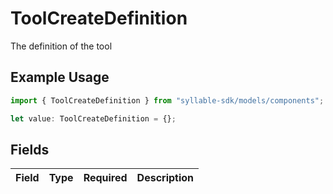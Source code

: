 # ToolCreateDefinition

The definition of the tool

## Example Usage

```typescript
import { ToolCreateDefinition } from "syllable-sdk/models/components";

let value: ToolCreateDefinition = {};
```

## Fields

| Field       | Type        | Required    | Description |
| ----------- | ----------- | ----------- | ----------- |